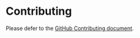 # Contributing

Please defer to the [GitHub Contributing document](https://github.com/github/.github/blob/master/CONTRIBUTING.md).
